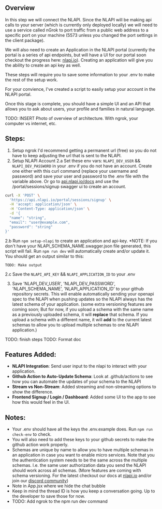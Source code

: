 ## Overview

In this step we will connect the NLAPI. Since the NLAPI will be making api calls to your server (which is currently only deployed locally) we will need to use a service called nGrok to port traffic from a public web address to a specific port on your machine (5573 unless you changed the port settings in the client package).

We will also need to create an Application in the NLAPI portal (currently the portal is a series of api endpoints, but will have a UI for our portal soon checkout the progress here: [nlapi.io](https://nlapi.io)). Creating an application will give you the ability to create an api key as well.

These steps will require you to save some information to your .env to make the rest of the setup work.

For your convience, I've created a script to easily setup your account in the NLAPI portal.

Once this stage is complete, you should have a simple UI and an API that allows you to ask about users, your profile and families in natural language.

TODO: INSERT Photo of overview of architecture. With ngrok, your computer vs internet, etc.

## Steps:

1. Setup ngrok
   I'd recommend getting a permanent url (free) so you do not have to keep adjusting the url that is sent to the NLAPI.
2. Setup NLAPI Account
   2.a Set these env vars: `NLAPI_DEV_USER` && `NLAPI_DEV_PASSWORD` in your .env
   if you do not have an account.
   Create one either with this curl command (replace your username and password) and save your user and password to the .env file with the variable above. Or go to [api.nlapi.io/docs](https://api.nlapi.io/docs#/Portal/signup_user_portal_sessions_signup_post) and use the /portal/sessions/signup swagger ui to create an account.

```bash
curl -X 'POST' \
  'https://api.nlapi.io/portal/sessions/signup' \
  -H 'accept: application/json' \
  -H 'Content-Type: application/json' \
  -d '{
  "name": "string",
  "email": "user@example.com",
  "password": "string"
}'
```

2.b Run `npm setup-nlapi` to create an application and api-key.
\*NOTE: If you don't have your NLAPI_SCHEMA_NAME.swagger.json file generated, this script will fail. Run `npm run dev` will automatically create and/or update it.
You should get an output similar to this:

```
TODO: Make output
```

2.c Save the `NLAPI_API_KEY` && `NLAPI_APPLICATION_ID` to your .env

3. Save 'NLAPI_DEV_USER', 'NLAPI_DEV_PASSWORD', 'NLAPI_SCHEMA_NAME', 'NLAPI_APPLICATION_ID' to your github repository secrets.
   This will enable automatically sending your openapi spec to the NLAPI when pushing updates so the NLAPI always has the latest schema of your application. (some extra versioning features are coming soon; But for now, if you upload a schema with the same name as a previously uploaded schema, it will **replace** that schema. If you upload a schema with a different name, it will **add** to the current latest schemas to allow you to upload multiple schemas to one NLAPI application.)

TODO: finish steps
TODO: Format doc

## Features Added:

- **NLAPI Integration**: Send user input to the nlapi to interact with your application.
- **Github Action to Auto-Update Schema**: Look at .github/actions to see how you can automate the updates of your schema to the NLAPI
- **Stream vs Non-Stream**: Added streaming and non-streaming options to show the difference.
- **Frontend Signup / Login / Dashboard**: Added some UI to the app to see how this would feel in the UI.

## Notes:

- Your .env should have all the keys the .env.example does. Run `npm run check-env` to check.
- You will also need to add these keys to your github secrets to make the github action work properly.
- Schemas are unique by name to allow you to have multiple schemas in an application in case you want to enable micro services. Note that you the authentication system needs to be the same across the multiple schemas. I.e. the same user authorization data you send the NLAPI should work across all schemas. (More features are coming with schema versioning. For the latest checkout our docs at [nlapi.io](nlapi.io) and/or join our [discord community](https://discord.gg/bcjmGnbj8d))
- Note in App.jsx where we hide the chat bubble
- Keep in mind the thread ID is how you keep a conversation going. Up to the developer to save those for now.
- TODO: Add ngrok to the npm run dev command
